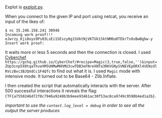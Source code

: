 Explot is [exploit.py](exploit.py).

When you connect to the given IP and port using netcat, you receive an input of the likes of:

```
$ nc 35.246.158.241 30948
Incoming work proof!!!
eJwrzy_Kji8oys9Ps03LsEi1SEszy0g1SUktNjVKTUk1SktNM0u0TEkrTs0sBwBgbw-y
Insert work proof:
```

It waits more or less 5 seconds and then the connection is closed. I used [Cyberchef](https://gchq.github.io/)
`https://gchq.github.io/CyberChef/#recipe=Magic(3,true,false,'')&input=ZUp3cnp5X0tqaThveXM5UHMwMHhMU3cwTDB3eFNreXNTa3RKVGNySVNEVEpORXl4VENzdlRVczBxc3BJQXdCc1F4QTc` to find out what it is. I used `Magic` mode with intensive mode. It turned out to be Base64 - Zlib.Ínflate.

I then created the script that automatically interacts with the server. After 500 successful interactions it reveals the flag: `CTF{a7550246d72f8c7946a9248b3b9eee93461ac30f53ac8ca9749c9590b4ed1a2b}`.

_important to use the `context.log_level = debug` in order to see all the output the server produces_